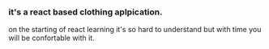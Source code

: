 ### it's a react based clothing aplpication.
on the starting of react learning it's so hard to understand but with time you will be confortable with it.
